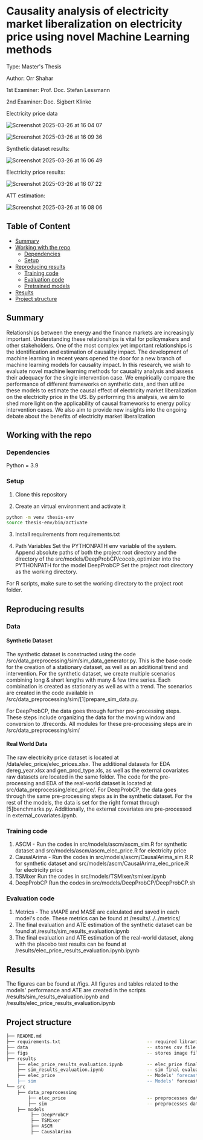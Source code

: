 # Causality analysis of electricity market liberalization on electricity price using novel Machine Learning methods
Type: Master's Thesis

Author: Orr Shahar

1st Examiner: Prof. Doc. Stefan Lessmann

2nd Examiner: Doc. Sigbert Klinke

Electricity price data

![Screenshot 2025-03-26 at 16 04 07](https://github.com/user-attachments/assets/f524cf66-3c85-44e8-9986-0469c07b43ce)

![Screenshot 2025-03-26 at 16 09 36](https://github.com/user-attachments/assets/6675ed7f-0a43-4bd1-8cb5-18095b42982c)

Synthetic dataset results:

![Screenshot 2025-03-26 at 16 06 49](https://github.com/user-attachments/assets/d13d7c58-7d84-4b24-8f07-3055ba2d75ad)

Electricity price results:

![Screenshot 2025-03-26 at 16 07 22](https://github.com/user-attachments/assets/8fa236ee-fd6e-45cd-9a6a-5fea7f528609)

ATT estimation:

![Screenshot 2025-03-26 at 16 08 06](https://github.com/user-attachments/assets/40805db8-cb6f-4304-9a80-f4d062412f2e)

## Table of Content

- [Summary](#summary)
- [Working with the repo](#Working-with-the-repo)
    - [Dependencies](#Dependencies)
    - [Setup](#Setup)
- [Reproducing results](#Reproducing-results)
    - [Training code](#Data)
    - [Evaluation code](#Training-code)
    - [Pretrained models](#Evaluation-code)
- [Results](#Results)
- [Project structure](#Project-structure)

## Summary

Relationships between the energy and the finance markets are increasingly important. Understanding these relationships is vital for policymakers and other stakeholders. One of the most complex yet important relationships is the identification and estimation of causality impact. The development of machine learning in recent years opened the door for a new branch of machine learning models for causality impact. In this research, we wish to evaluate novel machine learning methods for causality analysis and assess their adequacy for the single intervention case. We empirically compare the performance of different frameworks on synthetic data, and then utilize these models to estimate the causal effect of electricity market liberalization on the electricity price in the US. By performing this analysis, we aim to shed more light on the applicability of causal frameworks to energy policy intervention cases. We also aim to provide new insights into the ongoing debate about the benefits of electricity market liberalization

## Working with the repo

### Dependencies

Python = 3.9

### Setup

1. Clone this repository

2. Create an virtual environment and activate it
```bash
python -m venv thesis-env
source thesis-env/bin/activate
```

3. Install requirements from requirements.txt

4. Path Variables
Set the PYTHONPATH env variable of the system. Append absolute paths of both the project root directory and the directory of the src/models/DeepProbCP/cocob_optimizer into the PYTHONPATH for the model DeepProbCP
Set the project root directory as the working directory.

For R scripts, make sure to set the working directory to the project root folder.


## Reproducing results

### Data

#### Synthetic Dataset

The synthetic dataset is constructed using the code /src/data_preprocessing/sim/sim_data_generator.py. This is the base code for the creation of a stationary dataset, as well as an additional trend and intervention. 
For the synthetic dataset, we create multiple scenarios combining long & short lengths with many & few time series. Each combination is created as stationary as well as with a trend. The scenarios are created in the code available in /src/data_preprocessing/sim/[1]prepare_sim_data.py.

For DeepProbCP, the data goes through further pre-processing steps. These steps include organizing the data for the moving window and conversion to .tfrecords. All modules for these pre-processing steps are in /src/data_preprocessing/sim/

#### Real World Data

The raw electricity price dataset is located at /data/elec_price/elec_prices.xlsx. The additional datasets for EDA dereg_year.xlsx and gen_prod_type.xls, as well as the external covariates raw datasets are located in the same folder.
The code for the pre-processing and EDA of the real-world dataset is located at src/data_preprocessing/elec_price/.
For DeepProbCP, the data goes through the same pre-processing steps as in the synthetic dataset. For the rest of the models, the data is set for the right format through [5]benchmarks.py.
Additionally, the external covariates are pre-processed in external_covariates.ipynb.

### Training code

1. ASCM -  Run the codes in src/models/ascm/ascm_sim.R for synthetic dataset and src/models/ascm/ascm_elec_price.R for electricity price
2. CausalArima -  Run the codes in src/models/ascm/CausalArima_sim.R.R for synthetic dataset and src/models/ascm/CausalArima_elec_price.R for electricity price
3. TSMixer Run the codes in src/models/TSMixer/tsmixer.ipynb
4. DeepProbCP Run the codes in src/models/DeepProbCP/DeepProbCP.sh

### Evaluation code

1. Metrics - The sMAPE and MASE are calculated and saved in each model's code. These metrics can be found at /results/../../metrics/
2. The final evaluation and ATE estimation of the synthetic dataset can be found at /results/sim_results_evaluation.ipynb
3. The final evaluation and ATE estimation of the real-world dataset, along with the placebo test results can be found at /results/elec_price_results_evaluation.ipynb.ipynb

## Results

The figures can be found at /figs. 
All figures and tables related to the models' performance and ATE are created in the scripts /results/sim_results_evaluation.ipynb and /results/elec_price_results_evaluation.ipynb

## Project structure

```bash
├── README.md
├── requirements.txt                                -- required libraries
├── data                                            -- stores csv file 
├── figs                                            -- stores image files
├── results
    ├── elec_price_results_evaluation.ipynb         -- elec_price final evaluation     
    ├── sim_results_evaluation.ipynb                -- sim final evaluation
    ├── elec_price                                  -- Models' forecasts and metrics
    ├── sim                                         -- Models' forecasts and metrics
└── src
    ├── data_preprocessing                          
        ├── elec_price                              -- preprocesses data
        ├── sim                                     -- preprocesses data
    ├── models
         ├── DeepProbCP
         ├── TSMixer
         ├── ASCM
         ├── CausalArima               
        
```
